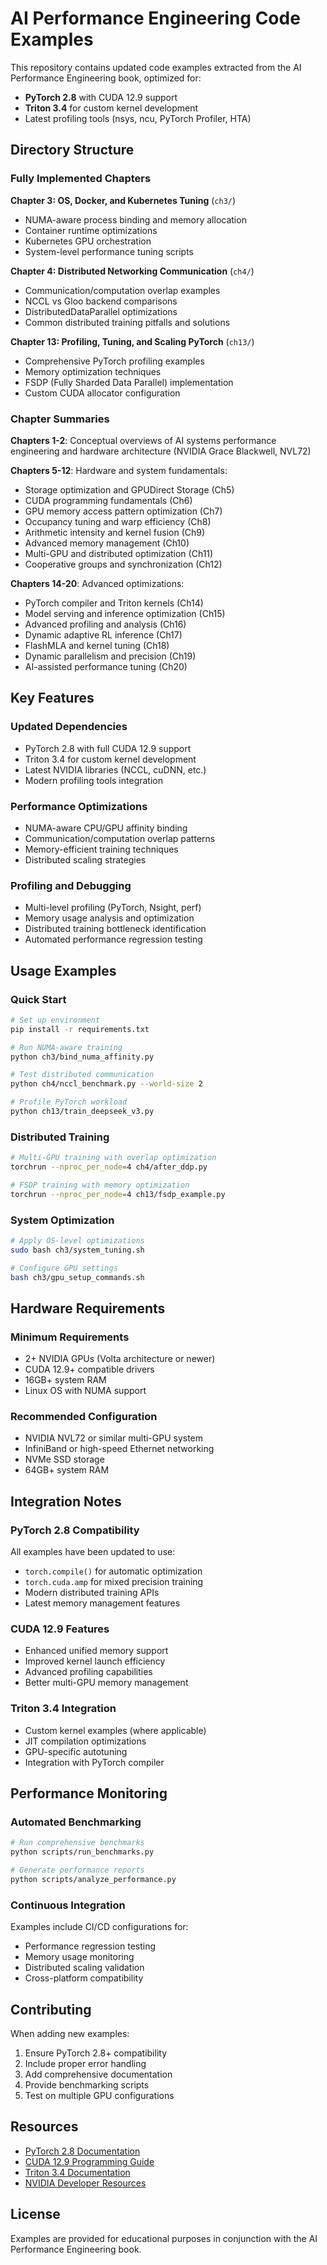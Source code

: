 # AI Performance Engineering Code Examples

This repository contains updated code examples extracted from the AI Performance Engineering book, optimized for:

- **PyTorch 2.8** with CUDA 12.9 support
- **Triton 3.4** for custom kernel development
- Latest profiling tools (nsys, ncu, PyTorch Profiler, HTA)

## Directory Structure

### Fully Implemented Chapters

**Chapter 3: OS, Docker, and Kubernetes Tuning** (`ch3/`)
- NUMA-aware process binding and memory allocation
- Container runtime optimizations
- Kubernetes GPU orchestration
- System-level performance tuning scripts

**Chapter 4: Distributed Networking Communication** (`ch4/`)
- Communication/computation overlap examples
- NCCL vs Gloo backend comparisons
- DistributedDataParallel optimizations
- Common distributed training pitfalls and solutions

**Chapter 13: Profiling, Tuning, and Scaling PyTorch** (`ch13/`)
- Comprehensive PyTorch profiling examples
- Memory optimization techniques
- FSDP (Fully Sharded Data Parallel) implementation
- Custom CUDA allocator configuration

### Chapter Summaries

**Chapters 1-2**: Conceptual overviews of AI systems performance engineering and hardware architecture (NVIDIA Grace Blackwell, NVL72)

**Chapters 5-12**: Hardware and system fundamentals:
- Storage optimization and GPUDirect Storage (Ch5)
- CUDA programming fundamentals (Ch6)
- GPU memory access pattern optimization (Ch7)
- Occupancy tuning and warp efficiency (Ch8)
- Arithmetic intensity and kernel fusion (Ch9)
- Advanced memory management (Ch10)
- Multi-GPU and distributed optimization (Ch11)
- Cooperative groups and synchronization (Ch12)

**Chapters 14-20**: Advanced optimizations:
- PyTorch compiler and Triton kernels (Ch14)
- Model serving and inference optimization (Ch15)
- Advanced profiling and analysis (Ch16)
- Dynamic adaptive RL inference (Ch17)
- FlashMLA and kernel tuning (Ch18)
- Dynamic parallelism and precision (Ch19)
- AI-assisted performance tuning (Ch20)

## Key Features

### Updated Dependencies
- PyTorch 2.8 with full CUDA 12.9 support
- Triton 3.4 for custom kernel development
- Latest NVIDIA libraries (NCCL, cuDNN, etc.)
- Modern profiling tools integration

### Performance Optimizations
- NUMA-aware CPU/GPU affinity binding
- Communication/computation overlap patterns
- Memory-efficient training techniques
- Distributed scaling strategies

### Profiling and Debugging
- Multi-level profiling (PyTorch, Nsight, perf)
- Memory usage analysis and optimization
- Distributed training bottleneck identification
- Automated performance regression testing

## Usage Examples

### Quick Start
```bash
# Set up environment
pip install -r requirements.txt

# Run NUMA-aware training
python ch3/bind_numa_affinity.py

# Test distributed communication
python ch4/nccl_benchmark.py --world-size 2

# Profile PyTorch workload
python ch13/train_deepseek_v3.py
```

### Distributed Training
```bash
# Multi-GPU training with overlap optimization
torchrun --nproc_per_node=4 ch4/after_ddp.py

# FSDP training with memory optimization
torchrun --nproc_per_node=4 ch13/fsdp_example.py
```

### System Optimization
```bash
# Apply OS-level optimizations
sudo bash ch3/system_tuning.sh

# Configure GPU settings
bash ch3/gpu_setup_commands.sh
```

## Hardware Requirements

### Minimum Requirements
- 2+ NVIDIA GPUs (Volta architecture or newer)
- CUDA 12.9+ compatible drivers
- 16GB+ system RAM
- Linux OS with NUMA support

### Recommended Configuration
- NVIDIA NVL72 or similar multi-GPU system
- InfiniBand or high-speed Ethernet networking
- NVMe SSD storage
- 64GB+ system RAM

## Integration Notes

### PyTorch 2.8 Compatibility
All examples have been updated to use:
- `torch.compile()` for automatic optimization
- `torch.cuda.amp` for mixed precision training
- Modern distributed training APIs
- Latest memory management features

### CUDA 12.9 Features
- Enhanced unified memory support
- Improved kernel launch efficiency
- Advanced profiling capabilities
- Better multi-GPU memory management

### Triton 3.4 Integration
- Custom kernel examples (where applicable)
- JIT compilation optimizations
- GPU-specific autotuning
- Integration with PyTorch compiler

## Performance Monitoring

### Automated Benchmarking
```bash
# Run comprehensive benchmarks
python scripts/run_benchmarks.py

# Generate performance reports
python scripts/analyze_performance.py
```

### Continuous Integration
Examples include CI/CD configurations for:
- Performance regression testing
- Memory usage monitoring
- Distributed scaling validation
- Cross-platform compatibility

## Contributing

When adding new examples:
1. Ensure PyTorch 2.8+ compatibility
2. Include proper error handling
3. Add comprehensive documentation
4. Provide benchmarking scripts
5. Test on multiple GPU configurations

## Resources

- [PyTorch 2.8 Documentation](https://pytorch.org/docs/2.8/)
- [CUDA 12.9 Programming Guide](https://docs.nvidia.com/cuda/)
- [Triton 3.4 Documentation](https://triton-lang.org/)
- [NVIDIA Developer Resources](https://developer.nvidia.com/)

## License

Examples are provided for educational purposes in conjunction with the AI Performance Engineering book.
